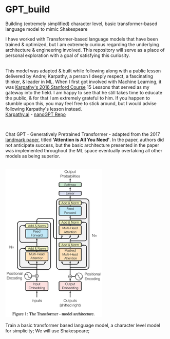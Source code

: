 # GPT_build
Building (extremely simplified) character level, basic transformer-based language model to mimic Shakespeare

I have worked with Transformer-based language models that have been trained & optimized, but I am extremely curious regarding the underlying architecture & engineering involved.  This repository will serve as a place of personal exploration with a goal of satisfying this curiosity.<br><br>

This model was adapted & built while following along with a public lesson delivered by Andrej Karpathy, a person I deeply respect, a fascinating thinker, & leader in ML. When I first got involved with Machine Learning, it was [Karpathy's 2016 Stanford Course](https://www.youtube.com/watch?v=NfnWJUyUJYU) 15 Lessons that served as my gateway into the field.  I am happy to see that he still takes time to educate the public, & for that I am extremely grateful to him.  If you happen to stumble upon this, you may feel free to stick around, but I would advise following Karpathy's lesson instead.<br>
[Karpathy.ai](https://karpathy.ai) - [nanoGPT Repo](https://github.com/karpathy/nanoGPT)

<br>

Chat GPT - Generatively Pretrained Transformer - adapted from the 2017 [landmark paper](https://arxiv.org/pdf/1706.03762.pdf), titled **'Attention is All You Need'**.  In the paper, authors did not anticipate success, but the basic architecture presented in the paper was implemented throughout the ML space eventually overtaking all other models as being superior. <br><br>

<img src="files/TransformerArchitecture.png" alt="Transformer Architecture" width="300"/>
<!-- ![Transformer Architecture](files/TransformerArchitecture.png) -->

Train a basic transformer based language model, a character level model for simplicity; 
We will use Shakespeare; 
